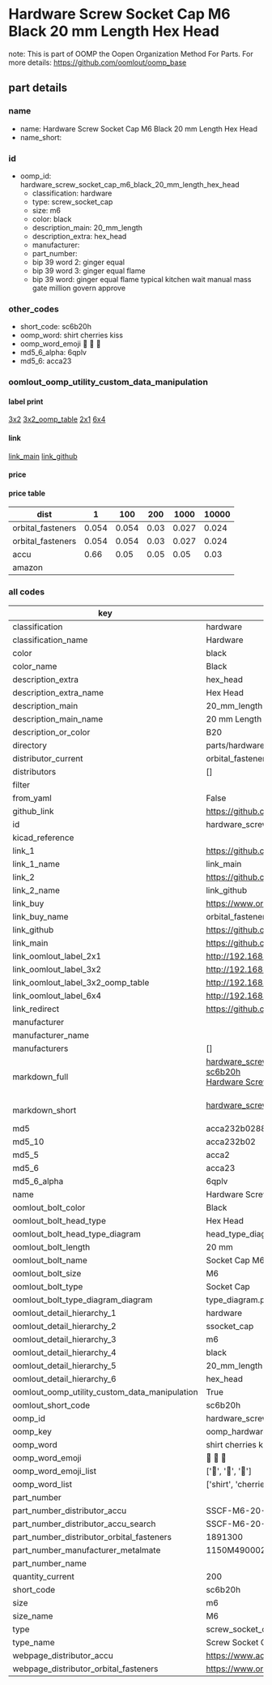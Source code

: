 # Hardware Screw Socket Cap M6 Black 20 mm Length Hex Head  

note: This is part of OOMP the Oopen Organization Method For Parts. For more details: https://github.com/oomlout/oomp_base

##  part details
  







### name
* name: Hardware Screw Socket Cap M6 Black 20 mm Length Hex Head
* name_short: 
### id
* oomp_id: hardware_screw_socket_cap_m6_black_20_mm_length_hex_head
  * classification: hardware
  * type: screw_socket_cap
  * size: m6
  * color: black
  * description_main: 20_mm_length
  * description_extra: hex_head
  * manufacturer: 
  * part_number: 
  * bip 39 word 2: ginger equal
  * bip 39 word 3: ginger equal flame
  * bip 39 word: ginger equal flame typical kitchen wait manual mass gate million govern approve

### other_codes
* short_code: sc6b20h
* oomp_word: shirt cherries kiss
* oomp_word_emoji :shirt: :cherries: :kiss:
* md5_6_alpha: 6qplv
* md5_6: acca23






### oomlout_oomp_utility_custom_data_manipulation
#### label print
[3x2](http://192.168.1.245:1112/?label=oomp%206qplv)
[3x2_oomp_table](http://192.168.1.108:1112/?label=oomp%206qplv)
[2x1](http://192.168.1.242:1112/?label=oomp%206qplv)
[6x4](http://192.168.1.55:1112/?label=oomp%206qplv)    

#### link

[link_main](https://github.com/oomlout/oomlout_oomp_version_1_messy/tree/main/parts/hardware_screw_socket_cap_m6_black_20_mm_length_hex_head) [link_github](https://github.com/oomlout/oomlout_oomp_version_1_messy/tree/main/parts/hardware_screw_socket_cap_m6_black_20_mm_length_hex_head)                             

#### price

#### price table
| dist | 1 | 100 | 200 | 1000 | 10000 |
|------|---|-----|-----|------|-------|
| orbital_fasteners | 0.054 | 0.054 | 0.03 | 0.027 | 0.024 |
| orbital_fasteners | 0.054 | 0.054 | 0.03 | 0.027 | 0.024 | 
| accu | 0.66 | 0.05 | 0.05 | 0.05 | 0.03 | 
| amazon |  |  |  |  |  | 















### all codes 
| key | value |  
| --- | --- |  
| classification | hardware |  
| classification_name | Hardware |  
| color | black |  
| color_name | Black |  
| description_extra | hex_head |  
| description_extra_name | Hex Head |  
| description_main | 20_mm_length |  
| description_main_name | 20 mm Length |  
| description_or_color | B20 |  
| directory | parts/hardware_screw_socket_cap_m6_black_20_mm_length_hex_head |  
| distributor_current | orbital_fasteners |  
| distributors | [] |  
| filter |  |  
| from_yaml | False |  
| github_link | https://github.com/oomlout/oomlout_oomp_part_src/tree/main/parts/hardware_screw_socket_cap_m6_black_20_mm_length_hex_head |  
| id | hardware_screw_socket_cap_m6_black_20_mm_length_hex_head |  
| kicad_reference |  |  
| link_1 | https://github.com/oomlout/oomlout_oomp_version_1_messy/tree/main/parts/hardware_screw_socket_cap_m6_black_20_mm_length_hex_head |  
| link_1_name | link_main |  
| link_2 | https://github.com/oomlout/oomlout_oomp_version_1_messy/tree/main/parts/hardware_screw_socket_cap_m6_black_20_mm_length_hex_head |  
| link_2_name | link_github |  
| link_buy | https://www.orbitalfasteners.co.uk/products/m6-x-20-socket-cap-screw-high-tensile-grade-12-9-self-colour |  
| link_buy_name | orbital_fasteners |  
| link_github | https://github.com/oomlout/oomlout_oomp_version_1_messy/tree/main/parts/hardware_screw_socket_cap_m6_black_20_mm_length_hex_head |  
| link_main | https://github.com/oomlout/oomlout_oomp_version_1_messy/tree/main/parts/hardware_screw_socket_cap_m6_black_20_mm_length_hex_head |  
| link_oomlout_label_2x1 | http://192.168.1.242:1112/?label=oomp%206qplv |  
| link_oomlout_label_3x2 | http://192.168.1.245:1112/?label=oomp%206qplv |  
| link_oomlout_label_3x2_oomp_table | http://192.168.1.108:1112/?label=oomp%206qplv |  
| link_oomlout_label_6x4 | http://192.168.1.55:1112/?label=oomp%206qplv |  
| link_redirect | https://github.com/oomlout/oomlout_oomp_version_1_messy/tree/main/parts/hardware_screw_socket_cap_m6_black_20_mm_length_hex_head |  
| manufacturer |  |  
| manufacturer_name |  |  
| manufacturers | [] |  
| markdown_full | [hardware_screw_socket_cap_m6_black_20_mm_length_hex_head](none)<br>[sc6b20h](none)<br>[Hardware Screw Socket Cap M6 Black 20 Mm Length Hex Head](none)<br><br> |  
| markdown_short | [hardware_screw_socket_cap_m6_black_20_mm_length_hex_head](none)<br><br> |  
| md5 | acca232b028890efd9bd8ebeb0930310 |  
| md5_10 | acca232b02 |  
| md5_5 | acca2 |  
| md5_6 | acca23 |  
| md5_6_alpha | 6qplv |  
| name | Hardware Screw Socket Cap M6 Black 20 mm Length Hex Head |  
| oomlout_bolt_color | Black |  
| oomlout_bolt_head_type | Hex Head |  
| oomlout_bolt_head_type_diagram | head_type_diagram.png |  
| oomlout_bolt_length | 20 mm |  
| oomlout_bolt_name | Socket Cap M6X20 mm Black (Hex Head) |  
| oomlout_bolt_size | M6 |  
| oomlout_bolt_type | Socket Cap |  
| oomlout_bolt_type_diagram_diagram | type_diagram.png |  
| oomlout_detail_hierarchy_1 | hardware |  
| oomlout_detail_hierarchy_2 | ssocket_cap |  
| oomlout_detail_hierarchy_3 | m6 |  
| oomlout_detail_hierarchy_4 | black |  
| oomlout_detail_hierarchy_5 | 20_mm_length |  
| oomlout_detail_hierarchy_6 | hex_head |  
| oomlout_oomp_utility_custom_data_manipulation | True |  
| oomlout_short_code | sc6b20h |  
| oomp_id | hardware_screw_socket_cap_m6_black_20_mm_length_hex_head |  
| oomp_key | oomp_hardware_screw_socket_cap_m6_black_20_mm_length_hex_head |  
| oomp_word | shirt cherries kiss |  
| oomp_word_emoji | :shirt: :cherries: :kiss: |  
| oomp_word_emoji_list | [':shirt:', ':cherries:', ':kiss:'] |  
| oomp_word_list | ['shirt', 'cherries', 'kiss'] |  
| part_number |  |  
| part_number_distributor_accu | SSCF-M6-20-12.9 |  
| part_number_distributor_accu_search | SSCF-M6-20-12.9+-zinc |  
| part_number_distributor_orbital_fasteners | 1891300 |  
| part_number_manufacturer_metalmate | 1150M4900020 |  
| part_number_name |  |  
| quantity_current | 200 |  
| short_code | sc6b20h |  
| size | m6 |  
| size_name | M6 |  
| type | screw_socket_cap |  
| type_name | Screw Socket Cap |  
| webpage_distributor_accu | https://www.accu.co.uk/metric-cap-head-screws/16076-SSCF-M6-20-12-9 |  
| webpage_distributor_orbital_fasteners | https://www.orbitalfasteners.co.uk/products/m6-x-20-socket-cap-screw-high-tensile-grade-12-9-self-colour |  
